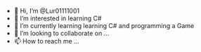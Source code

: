 - 👋 Hi, I’m @Lur01111001
- 👀 I’m interested in learning C#
- 🌱 I’m currently learning learning C# and programming a Game
- 💞️ I’m looking to collaborate on ...
- 📫 How to reach me ...

<!---
Lur01111001/Lur01111001 is a ✨ special ✨ repository because its `README.md` (this file) appears on your GitHub profile.
You can click the Preview link to take a look at your changes.
--->
